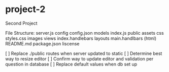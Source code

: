 # project-2
Second Project

File Structure:
    server.js
    config
        config.json
    models
        index.js
    public
        assets
            css
                styles.css
            images
    views
        index.handlebars
        layouts
            main.handlbars (html)
    README.md
    package.json
    liscense

[ ] Replace ./public routes when server updated to static
[ ] Determine best way to resize editor
[ ] Confirm way to update editor and validation per question in database
[ ] Replace default values when db set up